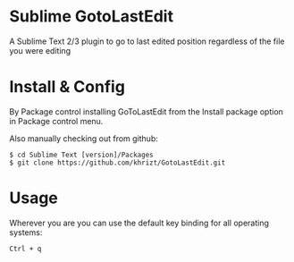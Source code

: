 # Sublime GotoLastEdit

A Sublime Text 2/3 plugin to go to last edited position regardless of the file you were editing

# Install & Config

By Package control installing GoToLastEdit from the Install package option in Package control menu.

Also manually checking out from github:

    $ cd Sublime Text [version]/Packages
    $ git clone https://github.com/khrizt/GotoLastEdit.git

# Usage

Wherever you are you can use the default key binding for all operating systems:

    Ctrl + q

